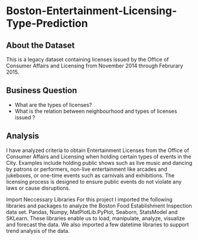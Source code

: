 # Boston-Entertainment-Licensing-Type-Prediction


## About the Dataset
This is a legacy dataset containing licenses issued by the Office of Consumer Affairs and Licensing from November 2014 through Februrary 2015.

## Business Question
* What are the types of licenses?
* What is the relation between neighbourhood and types of licenses issued ?

## Analysis
I have analyzed criteria to obtain Entertainment Licenses from the Office of Consumer Affairs and Licensing when holding certain types of events in the City. Examples include holding public shows such as live music and dancing by patrons or performers, non-live entertainment like arcades and jukeboxes, or one-time events such as carnivals and exhibitions. The licensing process is designed to ensure public events do not violate any laws or cause disruptions.

Import Neccessary Libraries
For this project I imported the following libraries and packages to analyze the Boston Food Establishment Inspection data set. Pandas, Numpy, MatPlotLib.PyPlot, Seaborn, StatsModel and SKLearn. These libraries enable us to load, manipulate, analyze, visualize and forecast the data. We also imported a few datetime libraries to support trend analysis of the data.

